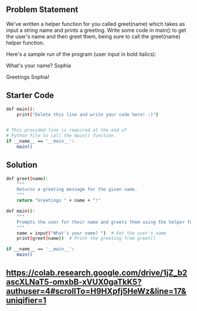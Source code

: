 ## Problem Statement

We've written a helper function for you called greet(name) which takes as input a string name and prints a greeting. Write some code in main() to get the user's name and then greet them, being sure to call the greet(name) helper function.

Here's a sample run of the program (user input in bold italics):

What's your name? Sophia

Greetings Sophia!

## Starter Code

```bash
def main():
    print("Delete this line and write your code here! :)")


# This provided line is required at the end of
# Python file to call the main() function.
if __name__ == '__main__':
    main()
```

## Solution


```bash
def greet(name):
    """
    Returns a greeting message for the given name.
    """
    return "Greetings " + name + "!"

def main():
    """
    Prompts the user for their name and greets them using the helper function.
    """
    name = input("What's your name? ")  # Get the user's name
    print(greet(name))  # Print the greeting from greet()

if __name__ == '__main__':
    main()

```
## https://colab.research.google.com/drive/1jZ_b2ascXLNaT5-omxbB-xVUX0gaTkK5?authuser=4#scrollTo=H9HXpfj5HeWz&line=17&uniqifier=1
